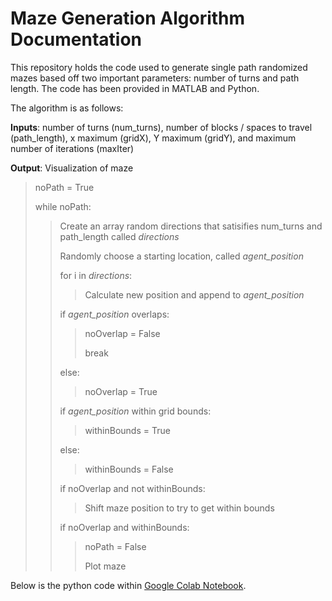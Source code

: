 # Maze Generation Algorithm Documentation 

This repository holds the code used to generate single path randomized mazes based off two important parameters: number of turns and path length. The code has been provided in MATLAB and Python. 

The algorithm is as follows:

__Inputs__: number of turns (num_turns), number of blocks / spaces to travel (path_length), x maximum (gridX), Y maximum (gridY), and maximum number of iterations (maxIter)

__Output__: Visualization of maze 

> noPath = True
> 
> while noPath:
> 
>> Create an array random directions that satisifies num_turns and path_length called *directions*
>> 
>> Randomly choose a starting location, called *agent_position*
>> 
>> for i in *directions*:
>> 
>>> Calculate new position and append to *agent_position*
>>> 
>> if *agent_position* overlaps:
>> 
>>> noOverlap = False 
>>> 
>>> break 
>>> 
>> else:
>> 
>>> noOverlap = True 
>>> 
>> if *agent_position* within grid bounds:
>> 
>>> withinBounds = True
>>> 
>> else:
>> 
>>> withinBounds = False
>>> 
>> if noOverlap and not withinBounds:
>> 
>>> Shift maze position to try to get within bounds 
>>> 
>> if noOverlap and withinBounds:
>> 
>>> noPath = False
>>> 
>>> Plot maze 
>>> 

Below is the python code within [Google Colab Notebook](https://colab.research.google.com/drive/1hKHnlq2hOVKw1-x4CG4hURgCfPhSdJ1N?usp=sharing).
